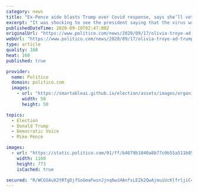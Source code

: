 ```yaml
---
category: news
title: "Ex-Pence aide blasts Trump over Covid response, says she’ll vote for Biden"
excerpt: "It was shocking to see the president saying that the virus was a hoax,” said Olivia Troye, a Republican adviser on the coronavirus task force."
publishedDateTime: 2020-09-18T02:47:00Z
originalUrl: "https://www.politico.com/news/2020/09/17/olivia-troye-ad-trump-coronavirus-417428"
webUrl: "https://www.politico.com/news/2020/09/17/olivia-troye-ad-trump-coronavirus-417428"
type: article
quality: 168
heat: 168
published: true

provider:
  name: Politico
  domain: politico.com
  images:
    - url: "https://smartableai.github.io/election/assets/images/organizations/politico.com-50x50.jpg"
      width: 50
      height: 50

topics:
  - Election
  - Donald Trump
  - Democratic Voice
  - Mike Pence

images:
  - url: "https://static.politico.com/91/ff/b4679b1840a8b77c0b55a511b05d/200917-olivia-troye-773.jpg"
    width: 1160
    height: 773
    isCached: true

secured: "R/WCGSAuX2tRTgDjfSoGmaFwsnJjnq6wiHAnfsLEZk2QwAjmuiUcKlfrljiC4WUFmSlhvDliHbpieuRslPgaZx5OsqbCmkTMPreBMf4ODmzgboa9rzGMPPghPjXW+jXYtwB3c8CsCwY/ln4ThnOFIv+L27ly2bLAoirjQ0PDG0n83qE7crL1pAiHOhgf2wdGZyb0ACStXUKe5BShcaB6tv5H2/7FpJk+EeinViaRtYYYaA3/xQerpILsqqnuEMWmLJyN+vZhLYg3ZLnoj6mNaEV3pTEgvJIhbATRS9BmeL0sb9KTmyXtwYCvRciurQAIi9Vy9YhY7X/6VARjlJ2uAXk+i5kBJzLAOPe0CyxK8mQ=;5JaYkfAJFznD80+328Eonw=="
---
```


